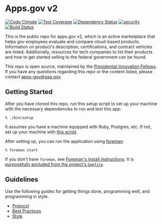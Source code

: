 # Apps.gov v2
[![Code Climate](https://codeclimate.com/repos/56fedfb4c45607195d0008b8/badges/3e61dcdacc78bf33e91c/gpa.svg)](https://codeclimate.com/repos/56fedfb4c45607195d0008b8/feed)
[![Test Coverage](https://codeclimate.com/repos/56fedfb4c45607195d0008b8/badges/3e61dcdacc78bf33e91c/coverage.svg)](https://codeclimate.com/repos/56fedfb4c45607195d0008b8/coverage)
[![Dependency Status](https://gemnasium.com/badges/github.com/presidential-innovation-fellows/apps-gov-v2.svg)](https://gemnasium.com/github.com/presidential-innovation-fellows/apps-gov-v2)
[![security](https://hakiri.io/github/presidential-innovation-fellows/apps-gov-v2/master.svg)](https://hakiri.io/github/presidential-innovation-fellows/apps-gov-v2/master)
[![Build Status](https://travis-ci.org/presidential-innovation-fellows/apps-gov-v2.svg?branch=master)](https://travis-ci.org/presidential-innovation-fellows/apps-gov-v2)

This is the public repo for apps.gov v2, which is an active marketplace that helps gov employees evaluate and compare cloud-based products. Information on product's description, certifications, and contract vehicles are listed. Additionally, resources for tech companies to list their products and how to get started selling to the federal government can be found.

This repo is open source, maintained by the [Presidential Innovation Fellows](pif.gov). If you have any questions regarding this repo or the content listed, please contact [apps-gov@gsa.gov](mailto:apps-gov@gsa.gov).

## Getting Started

After you have cloned this repo, run this setup script to set up your machine
with the necessary dependencies to run and test this app:

    % ./bin/setup

It assumes you have a machine equipped with Ruby, Postgres, etc. If not, set up
your machine with [this script].

[this script]: https://github.com/thoughtbot/laptop

After setting up, you can run the application using [foreman]:

    % foreman start

If you don't have `foreman`, see [Foreman's install instructions][foreman]. It
is [purposefully excluded from the project's `Gemfile`][exclude].

[foreman]: https://github.com/ddollar/foreman
[exclude]: https://github.com/ddollar/foreman/pull/437#issuecomment-41110407

## Guidelines

Use the following guides for getting things done, programming well, and
programming in style.

* [Protocol](http://github.com/thoughtbot/guides/blob/master/protocol)
* [Best Practices](http://github.com/thoughtbot/guides/blob/master/best-practices)
* [Style](http://github.com/thoughtbot/guides/blob/master/style)
